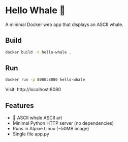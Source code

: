 # Hello Whale 🐋

A minimal Docker web app that displays an ASCII whale.

## Build

```bash
docker build -t hello-whale .
```

## Run

```bash
docker run -p 8080:8080 hello-whale
```

Visit: http://localhost:8080

## Features

- 🐋 ASCII whale ASCII art
- Minimal Python HTTP server (no dependencies)
- Runs in Alpine Linux (~50MB image)
- Single file app.py
